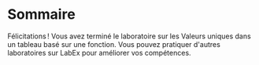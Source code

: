 # Sommaire

Félicitations ! Vous avez terminé le laboratoire sur les Valeurs uniques dans un tableau basé sur une fonction. Vous pouvez pratiquer d'autres laboratoires sur LabEx pour améliorer vos compétences.
